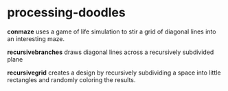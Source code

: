 # processing-doodles

__conmaze__ uses a game of life simulation to stir a grid of diagonal lines into an interesting maze.

__recursivebranches__ draws diagonal lines across a recursively subdivided plane

__recursivegrid__ creates a design by recursively subdividing a space into little rectangles and randomly coloring the results.

